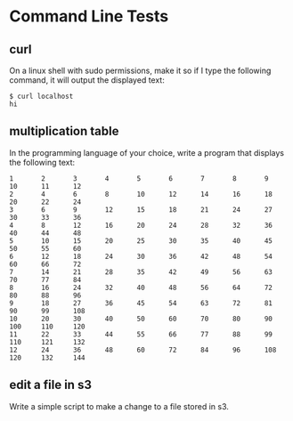 # Command Line Tests

## curl

On a linux shell with sudo permissions, make it so if I type the following command, it will output the displayed text:

```shell
$ curl localhost
hi
```

## multiplication table

In the programming language of your choice, write a program that displays the following text:

```plaintext
1       2       3       4       5       6       7       8       9       10      11      12
2       4       6       8       10      12      14      16      18      20      22      24
3       6       9       12      15      18      21      24      27      30      33      36
4       8       12      16      20      24      28      32      36      40      44      48
5       10      15      20      25      30      35      40      45      50      55      60
6       12      18      24      30      36      42      48      54      60      66      72
7       14      21      28      35      42      49      56      63      70      77      84
8       16      24      32      40      48      56      64      72      80      88      96
9       18      27      36      45      54      63      72      81      90      99      108
10      20      30      40      50      60      70      80      90      100     110     120
11      22      33      44      55      66      77      88      99      110     121     132
12      24      36      48      60      72      84      96      108     120     132     144
```

## edit a file in s3

Write a simple script to make a change to a file stored in s3.
